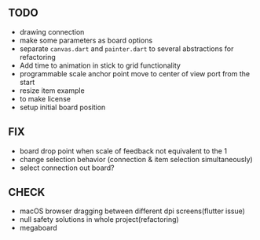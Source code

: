 ## TODO

* drawing connection
* make some parameters as board options
* separate `canvas.dart` and `painter.dart` to several abstractions for refactoring 
* Add time to animation in stick to grid functionality
* programmable scale anchor point move to center of view port from the start
* resize item example   
* to make license
* setup initial board position

## FIX

* board drop point when scale of feedback not equivalent to the 1
* change selection behavior (connection & item selection simultaneously)
* select connection out board?

## CHECK

* macOS browser dragging between different dpi screens(flutter issue)
* null safety solutions in whole project(refactoring)
* megaboard
